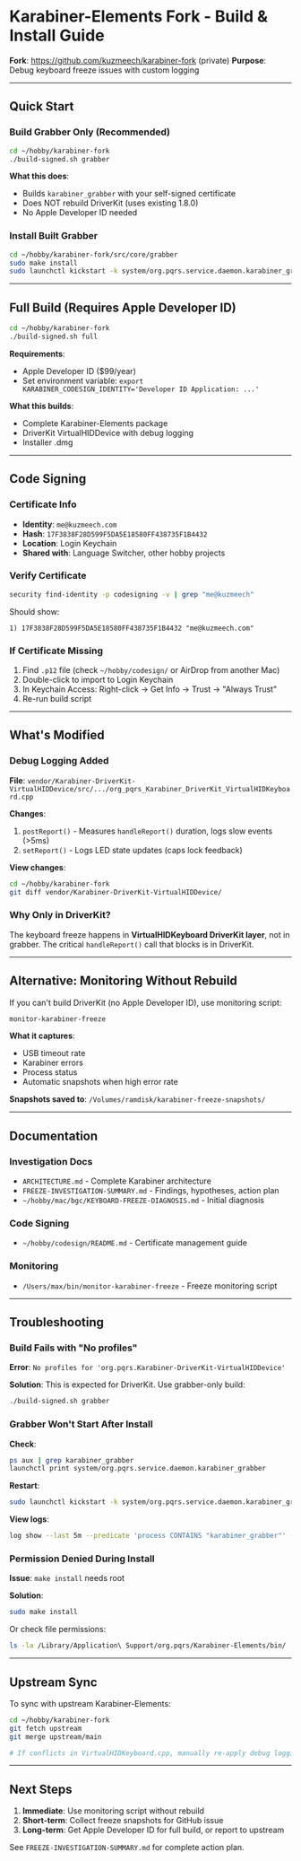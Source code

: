 # Karabiner-Elements Fork - Build & Install Guide

**Fork**: https://github.com/kuzmeech/karabiner-fork (private)
**Purpose**: Debug keyboard freeze issues with custom logging

---

## Quick Start

### Build Grabber Only (Recommended)

```bash
cd ~/hobby/karabiner-fork
./build-signed.sh grabber
```

**What this does**:
- Builds `karabiner_grabber` with your self-signed certificate
- Does NOT rebuild DriverKit (uses existing 1.8.0)
- No Apple Developer ID needed

### Install Built Grabber

```bash
cd ~/hobby/karabiner-fork/src/core/grabber
sudo make install
sudo launchctl kickstart -k system/org.pqrs.service.daemon.karabiner_grabber
```

---

## Full Build (Requires Apple Developer ID)

```bash
cd ~/hobby/karabiner-fork
./build-signed.sh full
```

**Requirements**:
- Apple Developer ID ($99/year)
- Set environment variable: `export KARABINER_CODESIGN_IDENTITY='Developer ID Application: ...'`

**What this builds**:
- Complete Karabiner-Elements package
- DriverKit VirtualHIDDevice with debug logging
- Installer .dmg

---

## Code Signing

### Certificate Info
- **Identity**: `me@kuzmeech.com`
- **Hash**: `17F3838F28D599F5DA5E18580FF438735F1B4432`
- **Location**: Login Keychain
- **Shared with**: Language Switcher, other hobby projects

### Verify Certificate

```bash
security find-identity -p codesigning -v | grep "me@kuzmeech"
```

Should show:
```
1) 17F3838F28D599F5DA5E18580FF438735F1B4432 "me@kuzmeech.com"
```

### If Certificate Missing

1. Find `.p12` file (check `~/hobby/codesign/` or AirDrop from another Mac)
2. Double-click to import to Login Keychain
3. In Keychain Access: Right-click → Get Info → Trust → "Always Trust"
4. Re-run build script

---

## What's Modified

### Debug Logging Added

**File**: `vendor/Karabiner-DriverKit-VirtualHIDDevice/src/.../org_pqrs_Karabiner_DriverKit_VirtualHIDKeyboard.cpp`

**Changes**:
1. `postReport()` - Measures `handleReport()` duration, logs slow events (>5ms)
2. `setReport()` - Logs LED state updates (caps lock feedback)

**View changes**:
```bash
cd ~/hobby/karabiner-fork
git diff vendor/Karabiner-DriverKit-VirtualHIDDevice/
```

### Why Only in DriverKit?

The keyboard freeze happens in **VirtualHIDKeyboard DriverKit layer**, not in grabber. The critical `handleReport()` call that blocks is in DriverKit.

---

## Alternative: Monitoring Without Rebuild

If you can't build DriverKit (no Apple Developer ID), use monitoring script:

```bash
monitor-karabiner-freeze
```

**What it captures**:
- USB timeout rate
- Karabiner errors
- Process status
- Automatic snapshots when high error rate

**Snapshots saved to**: `/Volumes/ramdisk/karabiner-freeze-snapshots/`

---

## Documentation

### Investigation Docs
- `ARCHITECTURE.md` - Complete Karabiner architecture
- `FREEZE-INVESTIGATION-SUMMARY.md` - Findings, hypotheses, action plan
- `~/hobby/mac/bgc/KEYBOARD-FREEZE-DIAGNOSIS.md` - Initial diagnosis

### Code Signing
- `~/hobby/codesign/README.md` - Certificate management guide

### Monitoring
- `/Users/max/bin/monitor-karabiner-freeze` - Freeze monitoring script

---

## Troubleshooting

### Build Fails with "No profiles"

**Error**: `No profiles for 'org.pqrs.Karabiner-DriverKit-VirtualHIDDevice'`

**Solution**: This is expected for DriverKit. Use grabber-only build:
```bash
./build-signed.sh grabber
```

### Grabber Won't Start After Install

**Check**:
```bash
ps aux | grep karabiner_grabber
launchctl print system/org.pqrs.service.daemon.karabiner_grabber
```

**Restart**:
```bash
sudo launchctl kickstart -k system/org.pqrs.service.daemon.karabiner_grabber
```

**View logs**:
```bash
log show --last 5m --predicate 'process CONTAINS "karabiner_grabber"' --style compact
```

### Permission Denied During Install

**Issue**: `make install` needs root

**Solution**:
```bash
sudo make install
```

Or check file permissions:
```bash
ls -la /Library/Application\ Support/org.pqrs/Karabiner-Elements/bin/
```

---

## Upstream Sync

To sync with upstream Karabiner-Elements:

```bash
cd ~/hobby/karabiner-fork
git fetch upstream
git merge upstream/main

# If conflicts in VirtualHIDKeyboard.cpp, manually re-apply debug logging
```

---

## Next Steps

1. **Immediate**: Use monitoring script without rebuild
2. **Short-term**: Collect freeze snapshots for GitHub issue
3. **Long-term**: Get Apple Developer ID for full build, or report to upstream

See `FREEZE-INVESTIGATION-SUMMARY.md` for complete action plan.
